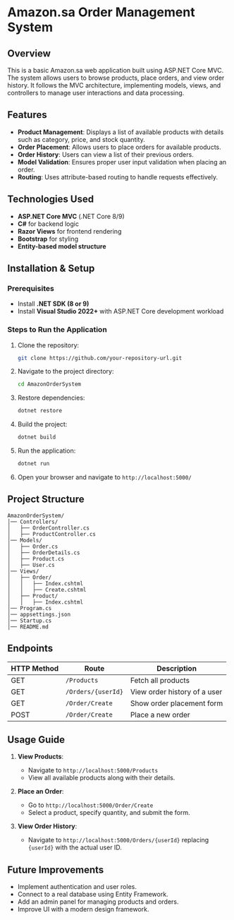 # Amazon.sa Order Management System

## Overview
This is a basic Amazon.sa web application built using ASP.NET Core MVC. The system allows users to browse products, place orders, and view order history. It follows the MVC architecture, implementing models, views, and controllers to manage user interactions and data processing.

## Features
- **Product Management**: Displays a list of available products with details such as category, price, and stock quantity.
- **Order Placement**: Allows users to place orders for available products.
- **Order History**: Users can view a list of their previous orders.
- **Model Validation**: Ensures proper user input validation when placing an order.
- **Routing**: Uses attribute-based routing to handle requests effectively.

## Technologies Used
- **ASP.NET Core MVC** (.NET Core 8/9)
- **C#** for backend logic
- **Razor Views** for frontend rendering
- **Bootstrap** for styling
- **Entity-based model structure**

## Installation & Setup
### Prerequisites
- Install **.NET SDK (8 or 9)**
- Install **Visual Studio 2022+** with ASP.NET Core development workload

### Steps to Run the Application
1. Clone the repository:
   ```bash
   git clone https://github.com/your-repository-url.git
   ```
2. Navigate to the project directory:
   ```bash
   cd AmazonOrderSystem
   ```
3. Restore dependencies:
   ```bash
   dotnet restore
   ```
4. Build the project:
   ```bash
   dotnet build
   ```
5. Run the application:
   ```bash
   dotnet run
   ```
6. Open your browser and navigate to `http://localhost:5000/`

## Project Structure
```
AmazonOrderSystem/
│── Controllers/
│   ├── OrderController.cs
│   ├── ProductController.cs
│── Models/
│   ├── Order.cs
│   ├── OrderDetails.cs
│   ├── Product.cs
│   ├── User.cs
│── Views/
│   ├── Order/
│   │   ├── Index.cshtml
│   │   ├── Create.cshtml
│   ├── Product/
│   │   ├── Index.cshtml
│── Program.cs
│── appsettings.json
│── Startup.cs
│── README.md
```

## Endpoints
| HTTP Method | Route                 | Description |
|------------|----------------------|-------------|
| GET        | `/Products`          | Fetch all products |
| GET        | `/Orders/{userId}`   | View order history of a user |
| GET        | `/Order/Create`      | Show order placement form |
| POST       | `/Order/Create`      | Place a new order |

## Usage Guide
1. **View Products**:
   - Navigate to `http://localhost:5000/Products`
   - View all available products along with their details.

2. **Place an Order**:
   - Go to `http://localhost:5000/Order/Create`
   - Select a product, specify quantity, and submit the form.

3. **View Order History**:
   - Navigate to `http://localhost:5000/Orders/{userId}` replacing `{userId}` with the actual user ID.

## Future Improvements
- Implement authentication and user roles.
- Connect to a real database using Entity Framework.
- Add an admin panel for managing products and orders.
- Improve UI with a modern design framework.

